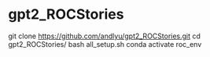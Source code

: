 # gpt2_ROCStories


git clone https://github.com/andlyu/gpt2_ROCStories.git
cd gpt2_ROCStories/
bash all_setup.sh
conda activate roc_env

